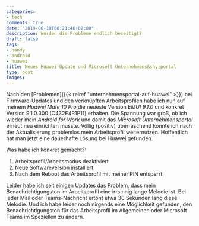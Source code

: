 ```yaml
---
categories:
- tech
comments: true
date: "2019-08-18T08:21:46+02:00"
description: Wurden die Probleme endlich beseitigt?
draft: false
tags:
- handy
- android
- huawei
title: Neues Huawei-Update und Microsoft Unternehmens&shy;portal
type: post
images:
---
```


Nach den [Problemen]({{< relref "unternehmensportal-auf-huawei" >}}) bei Firmware-Updates und den verknüpften Arbeitsprofilen habe ich nun auf meinem _Huawei Mate 10 Pro_ die neueste Version _EMUI 9.1.0_ und konkret Version 9.1.0.300 (C432E4R1P11) erhalten. Die Spannung war groß, ob ich wieder mein _Android for Work_ und damit das _Microsoft Unternehmensportal_ erneut neu einrichten musste. Völlig (positiv) überraschend konnte ich nach der Aktualisierung problemlos mein Arbeitsprofil weiternutzen. Hoffentlich hat man jetzt eine dauerhafte Lösung bei Huawei gefunden.

Was habe ich konkret gemacht?:

1. Arbeitsprofil/Arbeitsmodus deaktiviert
2. Neue Softwareversion installiert
3. Nach dem Reboot das Arbeitsprofil mit meiner PIN entsperrt

Leider habe ich seit einigen Updates das Problem, dass mein Benachrichtigungston im Arbeitsprofil eine irrsinnig lange Melodie ist. Bei jeder Mail oder Teams-Nachricht ertönt etwa 30 Sekunden lang diese Melodie. Und ich habe leider noch nirgends eine Möglichkeit gefunden, den Benachrichtigungston für das Arbeitsprofil im Allgemeinen oder Microsoft Teams im Speziellen zu ändern.